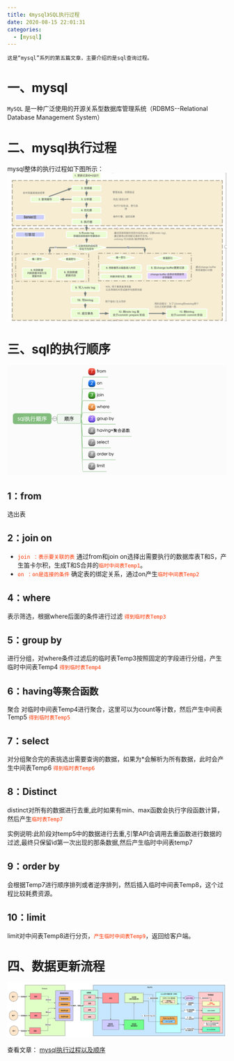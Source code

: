 ```yaml
---
title: 《mysql》SQL执行过程
date: 2020-08-15 22:01:31
categories:
  - [mysql]
---
```


    这是“mysql”系列的第五篇文章，主要介绍的是sql查询过程。

<style>
.my-code {
   color: green;
}
.orange {
   color: rgb(255, 53, 2)
}
.red {
   color: red
}
</style>

# 一、mysql

<code>MySQL</code> 是一种广泛使用的开源关系型数据库管理系统（RDBMS--Relational Database Management System）

<!-- more -->

# 二、mysql执行过程
mysql整体的执行过程如下图所示：
![MySQL执行过程](2020-08-15-mysql-select流程/MySQL执行过程.png)

# 三、sql的执行顺序
![SQL执行顺序](2020-08-15-mysql-select流程/SQL执行顺序.png)

## 1：from
选出表

## 2：join on
- <code class='orange'>join ：表示要关联的表</code>
通过from和join on选择出需要执行的数据库表T和S，产生笛卡尔积，生成T和S合并的<code class='orange'>临时中间表Temp1</code>。
- <code class='orange'>on ：on是连接的条件</code>
确定表的绑定关系，通过on产生<code class='orange'>临时中间表Temp2</code>


## 4：where
表示筛选，根据where后面的条件进行过滤
<code class='orange'>得到临时表Temp3</code>

## 5：group by
进行分组，对where条件过滤后的临时表Temp3按照固定的字段进行分组，产生临时中间表Temp4
<code class='orange'>得到临时表Temp4</code>

## 6：having等聚合函数
聚合
对临时中间表Temp4进行聚合，这里可以为count等计数，然后产生中间表Temp5
<code class='orange'>得到临时表Temp5</code>

## 7：select
对分组聚合完的表挑选出需要查询的数据，如果为*会解析为所有数据，此时会产生中间表Temp6
<code class='orange'>得到临时表Temp6</code>

## 8：Distinct

distinct对所有的数据进行去重,此时如果有min、max函数会执行字段函数计算，然后产生<code class='orange'>临时表Temp7</code>

实例说明:此阶段对temp5中的数据进行去重,引擎API会调用去重函数进行数据的过滤,最终只保留id第一次出现的那条数据,然后产生临时中间表temp7

## 9：order by
会根据Temp7进行顺序排列或者逆序排列，然后插入临时中间表Temp8，这个过程比较耗费资源。

## 10：limit
limit对中间表Temp8进行分页，<code class='orange'>产生临时中间表Temp9</code>，返回给客户端。

# 四、数据更新流程
![数据更新过程](2020-08-15-mysql-select流程/数据更新过程.png)

查看文章：
[mysql执行过程以及顺序](https://www.cnblogs.com/wyq178/p/11576065.html)



